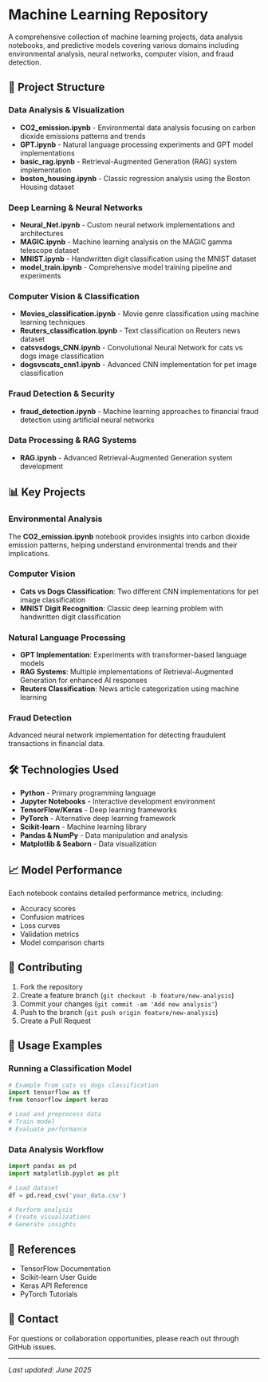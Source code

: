 # Machine Learning Repository

A comprehensive collection of machine learning projects, data analysis notebooks, and predictive models covering various domains including environmental analysis, neural networks, computer vision, and fraud detection.

## 📁 Project Structure

### Data Analysis & Visualization
- **CO2_emission.ipynb** - Environmental data analysis focusing on carbon dioxide emissions patterns and trends
- **GPT.ipynb** - Natural language processing experiments and GPT model implementations
- **basic_rag.ipynb** - Retrieval-Augmented Generation (RAG) system implementation
- **boston_housing.ipynb** - Classic regression analysis using the Boston Housing dataset

### Deep Learning & Neural Networks
- **Neural_Net.ipynb** - Custom neural network implementations and architectures
- **MAGIC.ipynb** - Machine learning analysis on the MAGIC gamma telescope dataset
- **MNIST.ipynb** - Handwritten digit classification using the MNIST dataset
- **model_train.ipynb** - Comprehensive model training pipeline and experiments

### Computer Vision & Classification
- **Movies_classification.ipynb** - Movie genre classification using machine learning techniques
- **Reuters_classification.ipynb** - Text classification on Reuters news dataset
- **catsvsdogs_CNN.ipynb** - Convolutional Neural Network for cats vs dogs image classification
- **dogsvscats_cnn1.ipynb** - Advanced CNN implementation for pet image classification

### Fraud Detection & Security
- **fraud_detection.ipynb** - Machine learning approaches to financial fraud detection using artificial neural networks

### Data Processing & RAG Systems
- **RAG.ipynb** - Advanced Retrieval-Augmented Generation system development


## 📊 Key Projects

### Environmental Analysis
The **CO2_emission.ipynb** notebook provides insights into carbon dioxide emission patterns, helping understand environmental trends and their implications.

### Computer Vision
- **Cats vs Dogs Classification**: Two different CNN implementations for pet image classification
- **MNIST Digit Recognition**: Classic deep learning problem with handwritten digit classification

### Natural Language Processing
- **GPT Implementation**: Experiments with transformer-based language models
- **RAG Systems**: Multiple implementations of Retrieval-Augmented Generation for enhanced AI responses
- **Reuters Classification**: News article categorization using machine learning

### Fraud Detection
Advanced neural network implementation for detecting fraudulent transactions in financial data.

## 🛠️ Technologies Used

- **Python** - Primary programming language
- **Jupyter Notebooks** - Interactive development environment
- **TensorFlow/Keras** - Deep learning frameworks
- **PyTorch** - Alternative deep learning framework
- **Scikit-learn** - Machine learning library
- **Pandas & NumPy** - Data manipulation and analysis
- **Matplotlib & Seaborn** - Data visualization

## 📈 Model Performance

Each notebook contains detailed performance metrics, including:
- Accuracy scores
- Confusion matrices
- Loss curves
- Validation metrics
- Model comparison charts

## 🤝 Contributing

1. Fork the repository
2. Create a feature branch (`git checkout -b feature/new-analysis`)
3. Commit your changes (`git commit -am 'Add new analysis'`)
4. Push to the branch (`git push origin feature/new-analysis`)
5. Create a Pull Request

## 📝 Usage Examples

### Running a Classification Model
```python
# Example from cats vs dogs classification
import tensorflow as tf
from tensorflow import keras

# Load and preprocess data
# Train model
# Evaluate performance
```

### Data Analysis Workflow
```python
import pandas as pd
import matplotlib.pyplot as plt

# Load dataset
df = pd.read_csv('your_data.csv')

# Perform analysis
# Create visualizations
# Generate insights
```


## 🔗 References

- TensorFlow Documentation
- Scikit-learn User Guide
- Keras API Reference
- PyTorch Tutorials

## 📧 Contact

For questions or collaboration opportunities, please reach out through GitHub issues.

---

*Last updated: June 2025*

